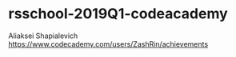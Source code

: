 # rsschool-2019Q1-codeacademy
Aliaksei Shapialevich
https://www.codecademy.com/users/ZashRin/achievements
